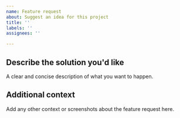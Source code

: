 ```yaml
---
name: Feature request
about: Suggest an idea for this project
title: ''
labels: ''
assignees: ''

---
```


## Describe the solution you'd like
A clear and concise description of what you want to happen.

## Additional context
Add any other context or screenshots about the feature request here.
